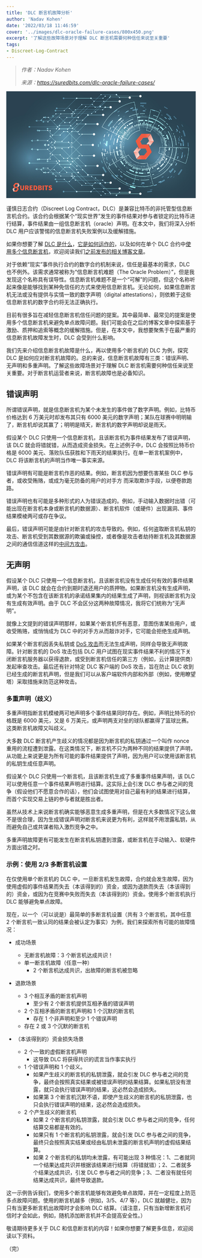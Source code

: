 ```yaml
---
title: 'DLC 断言机故障分析'
author: 'Nadav Kohen'
date: '2022/03/18 11:46:59'
cover: '../images/dlc-oracle-failure-cases/800x450.png'
excerpt: '了解这些故障场景对于理解 DLC 断言机需要何种信任来说至关重要'
tags:
- Discreet-Log-Contract
---
```



> *作者：Nadav Kohen*
> 
> *来源：<https://suredbits.com/dlc-oracle-failure-cases/>*



![Suredbits Lightning Network](../images/dlc-oracle-failure-cases/800x450.png)

谨慎日志合约（Discreet Log Contract，DLC）是兼容比特币的非托管型信息断言机合约。该合约会根据某个“现实世界”发生的事件结果对参与者锁定的比特币进行结算，事件结果由一组信息断言机（oracle）声明。在本文中，我们将深入分析 DLC 用户应该警惕的信息断言机失败案例以及缓解措施。

如果你想要了解 [DLC 是什么](https://suredbits.com/discreet-log-contracts-part-1-what-is-a-discreet-log-contract)，[它是如何运作的](https://suredbits.com/discreet-log-contracts-part-2-how-they-work-adaptor-version)，以及如何在单个 DLC 合约中[使用多个信息断言机](https://suredbits.com/multi-oracle-dlc-deep-dive)，欢迎阅读我们[之前发布的相关博客文章](https://suredbits.com/category/discreet-log-contracts)。

对于依赖“现实”事件执行合约的数字合约机制来说，信任是最基本的需求，DLC 也不例外。该需求通常被称为“信息断言机难题（The Oracle Problem）”，但是我发现这个名称具有误导性。信息断言机难题不是一个“可解”的问题，但这个名称听起来像是能够找到某种免信任的方式来使用信息断言机。无论如何，如果信息断言机无法或没有提供与实情一致的数字声明（digital attestations），则依赖于这些信息断言机的数字合约将无法正确执行。

目前有很多旨在减轻信息断言机信任问题的提案。其中最简单、最常见的提案是使用多个信息断言机来避免单点故障问题。我们可能会在之后的博客文章中探索基于激励、质押和追索等概念的缓解措施。但是，在本文中，我想要聚焦于在最严重的信息断言机故障发生时，DLC 会受到什么影响。

我们先来介绍信息断言机故障是什么，再以使用多个断言机的 DLC 为例，探究 DLC 是如何应对断言机故障的。总的来说，信息断言机故障有三类：错误声明、无声明和多重声明。了解这些故障场景对于理解 DLC 断言机需要何种信任来说至关重要。对于断言机运营者来说，断言机故障也是必备知识。

## 错误声明

所谓错误声明，就是信息断言机为某个未发生的事件做了数字声明。例如，比特币价格达到 6 万美元时却发布其只有 6000 美元的数字声明；某队在球赛中明明输了，断言机却说其赢了；明明是晴天，断言机的数字声明却说是雨天。

假设某个 DLC 只使用一个信息断言机，且该断言机为事件结果发布了错误声明，该 DLC 就会将错就错，从而造成资金损失。在上述例子中，DLC 会按照比特币价格是 6000 美元、落败队伍获胜和下雨天的结果执行。在单一断言机案例中，DLC 将该断言机的声明当作唯一事实来源。

错误声明有可能是断言机作恶的结果。例如，断言机因为想要伤害某些 DLC 参与者，或收受贿赂，或成为毫无防备的用户的对手方 而采取欺诈手段，以便卷款跑路。

错误声明也有可能是多种形式的人为错误造成的。例如，手动输入数据时出错（可能出现在断言机本身或断言机的数据源）、断言机软件（或硬件）出现漏洞、事件结果模棱两可或存在争议。

最后，错误声明可能是由针对断言机的攻击导致的。例如，任何盗取断言机私钥的攻击、断言机受到其数据源的欺骗或操控，或者像是攻击者劫持断言机及其数据源之间的通信信道这样的[中间方攻击](https://en.wikipedia.org/wiki/Man-in-the-middle_attack)。

## 无声明

假设某个 DLC 只使用一个信息断言机，且该断言机没有生成任何有效的事件结果声明，该 DLC 就会在合约到期时退还用户的质押物。如果断言机没有生成声明，或为某个不包含在该断言机的承诺结果集内的结果生成了声明，则视该断言机为没有生成有效声明。由于 DLC 不会区分这两种故障情况，我将它们统称为“无声明”。

就像上文提到的错误声明那样，如果某个断言机怀有恶意，意图伤害某些用户，或收受贿赂，或悄悄成为 DLC 中的对手方从而敲诈对手，它可能会拒绝生成声明。

如果某个断言机因丢失私钥或 [DoS 攻击](https://en.wikipedia.org/wiki/Denial-of-service_attack)而无法生成声明，同样会导致无声明故障。针对断言机的 DoS 攻击包括 DLC 用户试图在现实事件结果不利的情况下关闭断言机服务器以获得退款，或受到断言机信任的第三方（例如，云计算提供商）发起审查攻击。最后还有针对特定 DLC 客户端的 DoS 攻击，旨在防止 DLC 收到已经生成的断言机声明，但是我们可以从客户端软件内部和外部（例如，使用瞭望塔）采取措施来防范这种攻击。

### 多重声明（歧义）

多重声明指断言机模棱两可地声明多个事件结果同时存在。例如，声明比特币的价格既是 6000 美元，又是 6 万美元，或声明两支对垒的球队都赢得了篮球比赛。这类断言机故障又叫歧义。

大多数 DLC 断言机产生歧义的情况都是因为断言机的私钥通过一个叫作 nonce 重用的流程遭到泄露。在这类情况下，断言机不只为两种不同的结果提供了声明，从功能上来说更是为所有可能的事件结果提供了声明，因为用户可以使用该断言机的私钥生成任意声明。

假设某个 DLC 只使用一个断言机，且该断言机生成了多重事件结果声明，该 DLC 可以使用任意一个事件结果声明进行结算。这实际上会引发 DLC 参与者之间的竞争（假设他们不愿意合作的话），他们会试图使用对自己最有利的结果进行结算，而首个实现交易上链的参与者就是胜出者。

虽然从技术上来说断言机确实能够恶意生成多重声明，但是在大多数情况下这么做不是很合理，因为生成错误声明对断言机来说更为有利，这样就不用泄露私钥，从而避免自己或共谋者陷入激烈竞争之中。

多重声明故障更有可能发生在断言机私钥遭到泄露，或断言机在手动输入、软硬件方面出错之时。

### 示例：使用 2/3 多断言机设置

在仅使用单个断言机的 DLC 中，一旦断言机发生故障，合约就会发生故障，因为使用虚假的事件结果而失去（本该得到的）资金，或因为退款而失去（本该得到的）资金，或因为在竞赛中失败而失去（本该得到的）资金。使用多个断言机执行 DLC 能够避免单点故障。

现在，以一个（可以说是）最简单的多断言机设置（共有 3 个断言机，其中任意 2 个断言机一致认同的结果会被认定为事实）为例，我们来探索所有可能的故障情况：

- 成功场景
  - 无断言机故障：3 个断言机达成共识！
  - 单一断言机故障（任意一种）
    - 2 个断言机达成共识，出故障的断言机被忽略

- 退款场景
  - 3 个相互矛盾的断言机声明
    - 至少有 2 个断言机提供互相矛盾的错误声明
  - 2 个互相矛盾的断言机声明和 1 个沉默的断言机
    - 存在 1 个非声明和至少 1 个错误声明
  - 存在 2 或 3 个沉默的断言机

- （本该得到的）资金损失场景
  - 2 个一致的虚假断言机声明
    - 这导致 DLC 将获得共识的谎言当作事实执行
  - 1 个错误声明和 1 个歧义。
    - 如果产生歧义的断言机的私钥泄露，就会引发 DLC 参与者之间的竞争，最终会按照真实结果或被错误声明的结果结算。如果私钥没有泄露，就只会执行错误声明的结果，这必然会造成损失。
    - 如果第 3 个断言机沉默不语，即使产生歧义的断言机的私钥泄露，也只会执行错误声明的结果，这必然会造成损失。
  - 2 个产生歧义的断言机
    - 如果 2 个断言机的私钥泄露，就会引发 DLC 参与者之间的竞争，任何结算交易都是有效的。
    - 如果只有 1 个断言机的私钥泄露，就会引发 DLC 参与者之间的竞争，最终只会按照真实结果或经由私钥未泄露的断言机声明的虚假结果结算。
    - 如果 2 个断言机的私钥均未泄露，有可能出现 3 种情况：1、二者就同一个结果达成共识并根据该结果进行结算（将错就错）；2、二者就多个结果达成共识，引发 DLC 参与者之间的竞争；3、二者没有就任何结果达成共识，最终导致退款。

这一示例告诉我们，使用多个断言机能够有效避免单点故障，并在一定程度上防范多点故障问题。使用的断言机越多（例如，3/5、4/7 等），DLC 就越健壮，因为只有当更多断言机出故障时才会影响 DLC 结算。（请注意，只有当新增断言机可信时才会如此，例如，随机添加断言机并不会提高安全性。）

敬请期待更多关于 DLC 和信息断言机的内容！如果你想要了解更多信息，欢迎阅读以下资料。

（完）